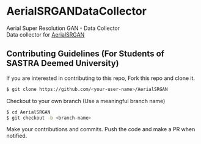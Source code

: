 # AerialSRGANDataCollector
Aerial Super Resolution GAN - Data Collector<br>
Data collector for [AerialSRGAN](https://github.com/dsc-sastra-university/AerialSRGAN)

## Contributing Guidelines (For Students of SASTRA Deemed University)
If you are interested in contributing to this repo, Fork this repo and clone it.
```bash
$ git clone https://github.com/<your-user-name>/AerialSRGAN
```
Checkout to your own branch (Use a meaningful branch name)
```bash
$ cd AerialSRGAN
$ git checkout -b <branch-name>
```
Make your contributions and commits. Push the code and make a PR when notified.
